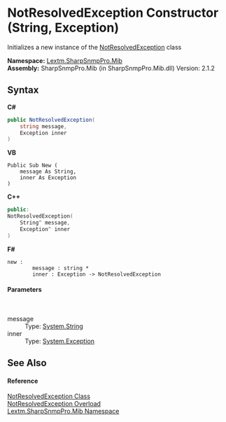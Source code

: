 # NotResolvedException Constructor (String, Exception)
 

Initializes a new instance of the <a href="T_Lextm_SharpSnmpPro_Mib_NotResolvedException">NotResolvedException</a> class

**Namespace:**&nbsp;<a href="N_Lextm_SharpSnmpPro_Mib">Lextm.SharpSnmpPro.Mib</a><br />**Assembly:**&nbsp;SharpSnmpPro.Mib (in SharpSnmpPro.Mib.dll) Version: 2.1.2

## Syntax

**C#**<br />
``` C#
public NotResolvedException(
	string message,
	Exception inner
)
```

**VB**<br />
``` VB
Public Sub New ( 
	message As String,
	inner As Exception
)
```

**C++**<br />
``` C++
public:
NotResolvedException(
	String^ message, 
	Exception^ inner
)
```

**F#**<br />
``` F#
new : 
        message : string * 
        inner : Exception -> NotResolvedException
```


#### Parameters
&nbsp;<dl><dt>message</dt><dd>Type: <a href="https://docs.microsoft.com/dotnet/api/system.string" target="_blank" rel="noopener noreferrer">System.String</a><br /></dd><dt>inner</dt><dd>Type: <a href="https://docs.microsoft.com/dotnet/api/system.exception" target="_blank" rel="noopener noreferrer">System.Exception</a><br /></dd></dl>

## See Also


#### Reference
<a href="T_Lextm_SharpSnmpPro_Mib_NotResolvedException">NotResolvedException Class</a><br /><a href="Overload_Lextm_SharpSnmpPro_Mib_NotResolvedException__ctor">NotResolvedException Overload</a><br /><a href="N_Lextm_SharpSnmpPro_Mib">Lextm.SharpSnmpPro.Mib Namespace</a><br />